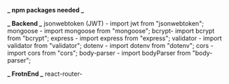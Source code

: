 **_ npm packages needed _**

**_ Backend _**
jsonwebtoken (JWT) - import jwt from "jsonwebtoken";
mongoose - import mongoose from "mongoose";
bcrypt- import bcrypt from "bcrypt";
express - import express from "express";
validator - import validator from "validator";
dotenv - import dotenv from "dotenv";
cors - import cors from "cors";
body-parser - import bodyParser from "body-parser";

**_ FrotnEnd _**
react-router-